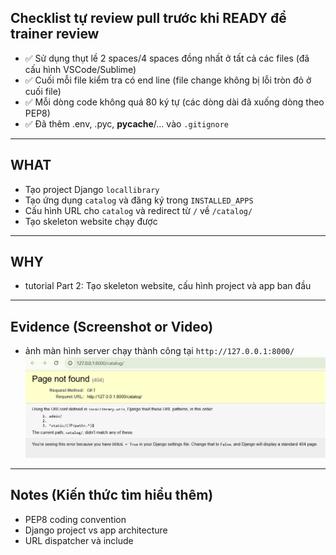## Checklist tự review pull trước khi READY để trainer review

- ✅ Sử dụng thụt lề 2 spaces/4 spaces đồng nhất ở tất cả các files (đã cấu hình VSCode/Sublime)
- ✅ Cuối mỗi file kiểm tra có end line (file change không bị lỗi tròn đỏ ở cuối file)
- ✅ Mỗi dòng code không quá 80 ký tự (các dòng dài đã xuống dòng theo PEP8)
- ✅ Đã thêm .env, .pyc, __pycache__/… vào `.gitignore`

---

## WHAT
- Tạo project Django `locallibrary`
- Tạo ứng dụng `catalog` và đăng ký trong `INSTALLED_APPS`
- Cấu hình URL cho `catalog` và redirect từ `/` về `/catalog/`
- Tạo skeleton website chạy được

---

## WHY
- tutorial Part 2: Tạo skeleton website, cấu hình project và app ban đầu

---

## Evidence (Screenshot or Video)
- ảnh màn hình server chạy thành công tại `http://127.0.0.1:8000/`
    ![alt text](image.png)
---

## Notes (Kiến thức tìm hiểu thêm)
- PEP8 coding convention
- Django project vs app architecture
- URL dispatcher và include
